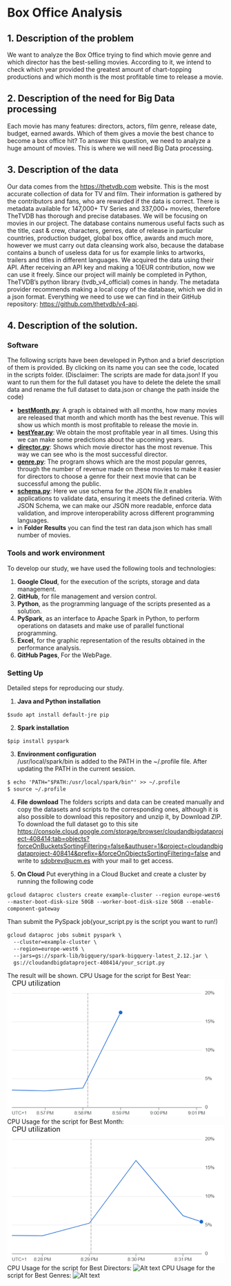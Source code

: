 # Box Office Analysis

## 1. Description of the problem  
We want to analyze the Box Office trying to find which movie genre and which director has the best-selling movies. According to it, we intend to check which year provided the greatest amount of chart-topping productions and which month is the most profitable time to release a movie.

## 2. Description of the need for Big Data processing  
Each movie has many features: directors, actors, film genre, release date, budget, earned awards. Which of them gives a movie the best chance to become a box office hit?  To answer this question, we need to analyze a huge amount of movies. This is where we will need Big  Data processing.

## 3. Description of the data  
Our data comes from the https://thetvdb.com website. This is the most accurate collection of data for TV and film. Their information is gathered by the contributors and fans, who are rewarded if the data is correct. There is metadata available for 147,000+ TV Series and 337,000+ movies, therefore TheTVDB has thorough and precise databases.
We will be focusing on movies in our project. The database contains numerous useful facts such as the title, cast & crew, characters, genres, date of release in particular countries, production budget, global box office, awards and much more, however we must carry out data cleansing work also, because the database contains a bunch of useless data for us for example links to artworks, trailers and titles in different languages.
We acquired the data using their API. After receiving an API key and making a 10EUR contribution, now we can use it freely. Since our project will mainly be completed in Python, TheTVDB’s python library (tvdb_v4_official) comes in handy. The metadata provider recommends making a local copy of the database, which we did in a json format. Everything we need to use we can find in their GitHub repository: https://github.com/thetvdb/v4-api. 

## 4. Description of the solution.
### Software
The following scripts have been developed in Python and a brief description of them is provided. By clicking on its name you can see the code, located in the scripts folder. (Disclaimer: The scripts are made for data.json! If you want to run them for the full dataset you have to delete the delete the small data and rename the full dataset to data.json or change the path inside the code)
- [**bestMonth.py**](/scripts/bestMonth.py): A graph is obtained with all months, how many movies are released that month and which month has the best revenue. This will show us which month is most profitable to release the movie in.
- [**bestYear.py**](/scripts/bestYear.py): We obtain the most profitable year in all times. Using this we can make some predictions about the upcoming years.
- [**director.py**](/scripts/director.py): Shows which movie director has the most revenue. This way we can see who is the most successful director.
- [**genre.py**](/scripts/genre.py): The program shows which are the most popular genres, through the number of revenue made on these movies to make it easier for directors to choose a genre for their next movie that can be successful among the public.
- [**schema.py**](/scripts/schema.py): Here we use schema for the JSON file.It enables applications to validate data, ensuring it meets the defined criteria. With JSON Schema, we can make our JSON more readable, enforce data validation, and improve interoperability across different programming languages.
- in **Folder Results** you can find the test ran data.json which has small number of movies.
### Tools and work environment
To develop our study, we have used the following tools and technologies:
1. **Google Cloud**, for the execution of the scripts, storage and data management.
2. **GitHub**, for file management and version control.
3. **Python**, as the programming language of the scripts presented as a solution.
4. **PySpark**, as an interface to Apache Spark in Python, to perform operations on datasets and make use of parallel functional programming.
5. **Excel**, for the graphic representation of the results obtained in the performance analysis.
6. **GitHub Pages**, For the WebPage.

### Setting Up
Detailed steps for reproducing our study.
1. **Java and Python installation**<br />
```
$sudo apt install default-jre pip
```
2. **Spark installation**
```
$pip install pyspark
```
3. **Environment configuration** <br />
/usr/local/spark/bin is added to the PATH in the ~/.profile file. After updating the PATH in the current session.
```
$ echo 'PATH="$PATH:/usr/local/spark/bin"' >> ~/.profile
$ source ~/.profile
```
4. **File download**
The folders scripts and data can be created manually and copy the datasets and scripts to the corresponding ones, although it is also possible to download this repository and unzip it, by Download ZIP. 
To download the full dataset go to this site https://console.cloud.google.com/storage/browser/cloudandbigdataproject-408414;tab=objects?forceOnBucketsSortingFiltering=false&authuser=1&project=cloudandbigdataproject-408414&prefix=&forceOnObjectsSortingFiltering=false and write to sdobrev@ucm.es with your mail to get access.

5. **On Cloud**
Put everything in a Cloud Bucket and create a cluster by running the following code
```
gcloud dataproc clusters create example-cluster --region europe-west6 --master-boot-disk-size 50GB --worker-boot-disk-size 50GB --enable-component-gateway
```
Than submit the PySpack job(your_script.py is the script you want to run!)
```
gcloud dataproc jobs submit pyspark \
  --cluster=example-cluster \
  --region=europe-west6 \
  --jars=gs://spark-lib/bigquery/spark-bigquery-latest_2.12.jar \
  gs://cloudandbigdataproject-408414/your_script.py

```
The result will be shown.
CPU Usage for the script for Best Year:
![Alt text](</pictures/CPU utilizationbestYear.png>)
CPU Usage for the script for Best Month:
![Alt text](</pictures/CPU utilizationbestMonth.png>)
CPU Usage for the script for Best Directors:
![Alt text](</pictures/CPU utilizationdirectors.png.png>)
CPU Usage for the script for Best Genres:
![Alt text](</pictures/CPU utilizationGenres.png.png>)